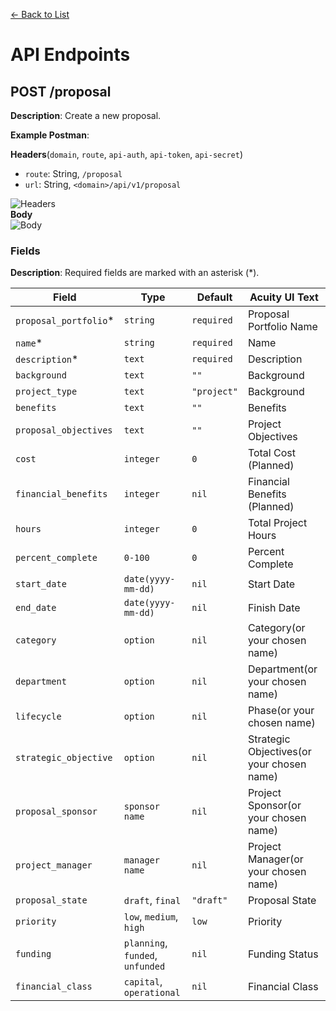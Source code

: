 [<- Back to List](https://github.com/AcuityPPM/APIs/blob/main/endpoints/record.md)

# API Endpoints

## POST /proposal

**Description**: Create a new proposal.

**Example Postman**:

**Headers**(`domain`, `route`, `api-auth`, `api-token`, `api-secret`)

- `route`: String, `/proposal`
- `url`: String, `<domain>/api/v1/proposal`

![Headers](https://github.com/AcuityPPM/APIs/blob/main/img/post_headers.webp)
<br>
**Body**
<br>
![Body](https://github.com/AcuityPPM/APIs/blob/main/img/post_body.webp)

### Fields

**Description**: Required fields are marked with an asterisk (\*).

| Field                  | Type                             | Default     | Acuity UI Text                            |
|------------------------|----------------------------------|-------------|-------------------------------------------|
| `proposal_portfolio`\* | `string`                         | `required`  | Proposal Portfolio Name                   |
| `name`\*               | `string`                         | `required`  | Name                                      |
| `description`\*        | `text`                           | `required`  | Description                               |
| `background`           | `text`                           | `""`        | Background                                |
| `project_type`         | `text`                           | `"project"` | Background                                |
| `benefits`             | `text`                           | `""`        | Benefits                                  |
| `proposal_objectives`  | `text`                           | `""`        | Project Objectives                        |
| `cost`                 | `integer`                        | `0`         | Total Cost (Planned)                      |
| `financial_benefits`   | `integer`                        | `nil`       | Financial Benefits (Planned)              |
| `hours`                | `integer`                        | `0`         | Total Project Hours                       |
| `percent_complete`     | `0-100`                          | `0`         | Percent Complete                          |
| `start_date`           | `date(yyyy-mm-dd)`               | `nil`       | Start Date                                |
| `end_date`             | `date(yyyy-mm-dd)`               | `nil`       | Finish Date                               |
| `category`             | `option`                         | `nil`       | Category(or your chosen name)             |
| `department`           | `option`                         | `nil`       | Department(or your chosen name)           |
| `lifecycle`            | `option`                         | `nil`       | Phase(or your chosen name)                |
| `strategic_objective`  | `option`                         | `nil`       | Strategic Objectives(or your chosen name) |
| `proposal_sponsor`     | `sponsor name`                   | `nil`       | Project Sponsor(or your chosen name)      |
| `project_manager`      | `manager name`                   | `nil`       | Project Manager(or your chosen name)      |
| `proposal_state`       | `draft`, `final`                 | `"draft"`   | Proposal State                            |
| `priority`             | `low`, `medium`, `high`          | `low`       | Priority                                  |
| `funding`              | `planning`, `funded`, `unfunded` | `nil`       | Funding Status                            |
| `financial_class`      | `capital`, `operational`         | `nil`       | Financial Class                           |
